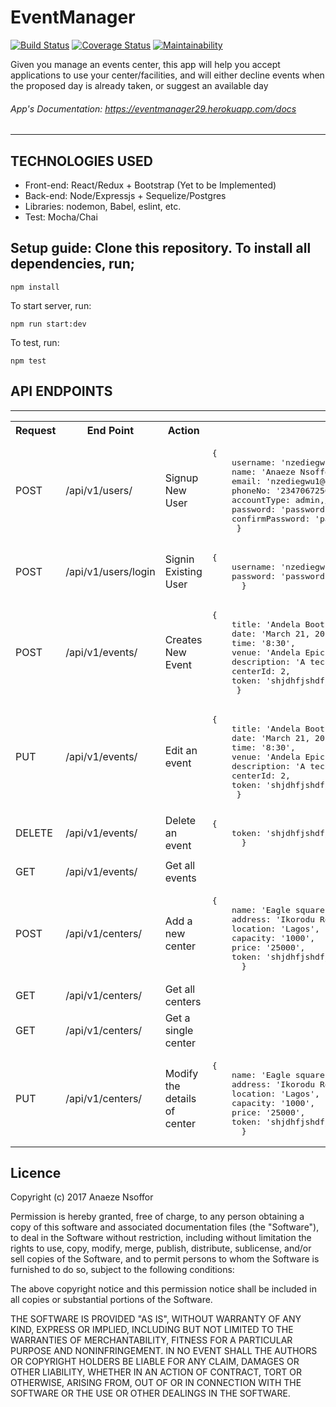 # EventManager
[![Build Status](https://travis-ci.org/nzediegwu1/EventManager.svg?branch=develop)](https://travis-ci.org/nzediegwu1/EventManager) [![Coverage Status](https://coveralls.io/repos/github/nzediegwu1/EventManager/badge.svg?branch=develop)](https://coveralls.io/github/nzediegwu1/EventManager?branch=develop)
 [![Maintainability](https://api.codeclimate.com/v1/badges/8413c3ad5cdf27f79e38/maintainability)](https://codeclimate.com/github/nzediegwu1/EventManager/maintainability)

Given you manage an events center, this app will help you accept applications to use your center/facilities, and will either decline events when the proposed day is already taken, or suggest an available day

###### App's Documentation: https://eventmanager29.herokuapp.com/docs
<hr>

## TECHNOLOGIES USED

  * Front-end: React/Redux + Bootstrap (Yet to be Implemented)
  * Back-end: Node/Expressjs + Sequelize/Postgres
  * Libraries: nodemon, Babel, eslint, etc.
  * Test: Mocha/Chai


## Setup guide: Clone this repository. To install all dependencies, run;



``` npm install  ```



To start server, run:



``` npm run start:dev  ```



To test, run:



``` npm test  ```

## API ENDPOINTS
<hr>
<table>
  <tr>
      <th>Request</th>
      <th>End Point</th>
      <th>Action</th>
      <th>Test Data</th>
  </tr>
     <tr>
      <td>POST</td>
      <td>/api/v1/users/</td>
      <td>Signup New User</td>
      <td>
	<pre>{
	username: 'nzediegwu1'
	name: 'Anaeze Nsoffor',
	email: 'nzediegwu1@gmail.com',
	phoneNo: '2347067256519',
	accountType: admin,//['admin' or 'regular']
	password: 'password1',
	confirmPassword: 'password1'
     }</pre>
     </td>
  </tr>
    </tr>
     <tr>
      <td>POST</td>
      <td>/api/v1/users/login</td>
      <td>Signin Existing User</td>
      <td>
	<pre>{
	username: 'nzediegwu1'
	password: 'password1',
      }</pre>
      </td>
  </tr>
  <tr>
      <td>POST</td>
      <td>/api/v1/events/</td>
      <td>Creates New Event</td>
      <td>
      <pre>{
	title: 'Andela Bootcamp',
	date: 'March 21, 2012',
	time: '8:30',
	venue: 'Andela Epic Tower',
	description: 'A technology learning program',
	centerId: 2,
	token: 'shjdhfjshdfjd'//token from user signin/signup
     }</pre>
     </td>
  </tr>  
  <tr>
      <td>PUT</td>
      <td>/api/v1/events/<eventId> </td>
      <td>Edit an event</td>
      <td>
      <pre>{
	title: 'Andela Bootcamp',
	date: 'March 21, 2012',
	time: '8:30',
	venue: 'Andela Epic Tower',
	description: 'A technology learning program',
	centerId: 2,
	token: 'shjdhfjshdfjd'
     }</pre>
     </td>
  </tr>
  
  <tr>
      <td>DELETE</td>
      <td>/api/v1/events/<eventId></td>
      <td>Delete an event</td>
      <td>
      <pre>{
	token: 'shjdhfjshdfjd'
      }</pre> 
      </td>
  </tr>
  
  <tr>
      <td>GET</td>
      <td>/api/v1/events/</td>
      <td>Get all events</td>
      <td></td>
  </tr>
   <tr>
      <td>POST</td>
      <td>/api/v1/centers/</td>
      <td>Add a new center</td>
      <td>
      <pre>{
	name: 'Eagle square',
	address: 'Ikorodu Road',
	location: 'Lagos',
	capacity: '1000',
	price: '25000',
	token: 'shjdhfjshdfjd'
      }</pre>
      </td>
  </tr>
  <tr>
      <td>GET</td>
      <td>/api/v1/centers/</td>
      <td>Get all centers</td>
      <td></td>
  </tr>
  <tr>
      <td>GET</td>
      <td>/api/v1/centers/<centerId></td>
      <td>Get a single center</td>
      <td></td>
  </tr>
   <tr>
      <td>PUT</td>
      <td>/api/v1/centers/<centerId></td>
      <td>Modify the details of center</td>
      <td>
      <pre>{
	name: 'Eagle square',
	address: 'Ikorodu Road',
	location: 'Lagos',
	capacity: '1000',
	price: '25000',
	token: 'shjdhfjshdfjd'
      }</pre>
      </td>
  </tr>
</table>

## Licence
Copyright (c) 2017 Anaeze Nsoffor

Permission is hereby granted, free of charge, to any person obtaining a copy
of this software and associated documentation files (the "Software"), to deal
in the Software without restriction, including without limitation the rights
to use, copy, modify, merge, publish, distribute, sublicense, and/or sell
copies of the Software, and to permit persons to whom the Software is
furnished to do so, subject to the following conditions:

The above copyright notice and this permission notice shall be included in all
copies or substantial portions of the Software.

THE SOFTWARE IS PROVIDED "AS IS", WITHOUT WARRANTY OF ANY KIND, EXPRESS OR
IMPLIED, INCLUDING BUT NOT LIMITED TO THE WARRANTIES OF MERCHANTABILITY,
FITNESS FOR A PARTICULAR PURPOSE AND NONINFRINGEMENT. IN NO EVENT SHALL THE
AUTHORS OR COPYRIGHT HOLDERS BE LIABLE FOR ANY CLAIM, DAMAGES OR OTHER
LIABILITY, WHETHER IN AN ACTION OF CONTRACT, TORT OR OTHERWISE, ARISING FROM,
OUT OF OR IN CONNECTION WITH THE SOFTWARE OR THE USE OR OTHER DEALINGS IN THE
SOFTWARE.
